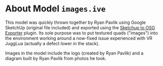 About Model `images.ive`
========================

This model was quickly thrown together by Ryan Pavlik using Google SketchUp (original file included) and exported using the [Sketchup to OSG Exporter][sketchup2osg] plugin. Its sole purpose was to put textured quads ("images") into the environment working around a now-fixed issue experienced with VR JuggLua (actually a defect lower in the stack).

Images in the model include the logo (created by Ryan Pavlik) and a diagram built by Ryan Pavlik from photos he took.


[sketchup2osg]:https://github.com/rpavlik/sketchupToOSG
